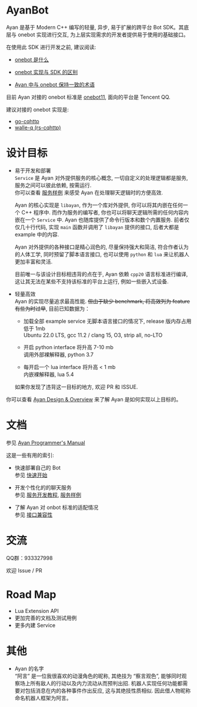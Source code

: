 # AyanBot

Ayan 是基于 Modern C++ 编写的轻量, 异步, 易于扩展的跨平台 Bot SDK。其底层与 onebot 实现进行交互,  为上层实现需求的开发者提供易于使用的基础接口。   

在使用此 SDK 进行开发之前, 建议阅读:  
+ [onebot 是什么](https://onebot.dev/)       

+ [onebot 实现与 SDK 的区别](https://onebot.dev/ecosystem.html)     

+ [Ayan 中与 onebot 保持一致的术语](https://12.onebot.dev/glossary/)   

目前 Ayan 对接的 onebot 标准是 [onebot11](https://github.com/botuniverse/onebot-11), 面向的平台是 Tencent QQ.   

建议对接的 onebot 实现是:   
+ [go-cqhttp](https://github.com/Mrs4s/go-cqhttp)  
+ [walle-q (rs-cqhttp)](https://github.com/onebot-walle/walle-q)

# 设计目标  
+ 易于开发和部署    
    `Service` 是 Ayan 对外提供服务的核心概念, 一切自定义的处理逻辑都是服务, 服务之间可以彼此依赖, 按需运行.    
    你可以查看 [服务样例](example/README.md)  来感受 Ayan 在处理聊天逻辑时的方便高效.    

    Ayan 的核心实现是 `libayan`, 作为一个库对外提供, 你可以将其内嵌在任何一个 C++ 程序中. 而作为服务的编写者, 你也可以将聊天逻辑所需的任何内容内嵌在一个 `Service` 中. Ayan 也随库提供了命令行版本和数个内置服务. 前者仅仅几十行代码, 实现 `main` 函数并调用了 `libayan` 提供的接口, 后者大都是 example 中的内容.

    Ayan 对外提供的各种接口是精心润色的, 尽量保持强大和简洁, 符合作者认为的人体工学,  同时预留了脚本语言接口, 也可以使用 `python` 和 `lua` 来让机器人更加丰富和灵活.  

    目前唯一与该设计目标相违背的点在于, Ayan 依赖 `cpp20` 语言标准进行编译, 这让其无法在某些不支持该标准的平台上运行, 例如一些嵌入式设备.   

+ 轻量高效     
    Ayan 的实现尽量追求最高性能. ~~但由于缺少 benchmark, 将高效列为 feature 有些为时过早~~,  目前已知数据为：  
    + 加载全部 example service 无脚本语言接口的情况下,  release 版内存占用低于 1mb    
    Ubuntu 22.0 LTS,   gcc 11.2 / clang 15, O3, strip all, no-LTO

    + 开启 python interface 将升高 7-10 mb  
    调用外部裸解释器, python 3.7 

    + 每开启一个 lua interface 将升高 < 1 mb        
    内嵌裸解释器,  lua 5.4 
    
    如果你发现了违背这一目标的地方, 欢迎 PR 和 ISSUE.      

你可以查看 [Ayan Design & Overview](todo) 来了解 Ayan 是如何实现以上目标的。  

# 文档  
参见 [Ayan Programmer's Manual]()  

这是一些有用的索引:   

+ 快速部署自己的 Bot    
参见 [快速开始](doc/README.md)    

+ 开发个性化的的聊天服务  
参见 [服务开发教程](doc/1-Hello.md), [服务样例](example/README.md)  

+ 了解 Ayan 对 onbot 标准的适配情况   
参见 [接口兼容性](doc/UserManual.md)  

# 交流   
QQ群：933327998      

欢迎 Issue / PR 

# Road Map
+ Lua Extension API
+ 更加完善的文档及测试用例
+ 更多内建 Service

# 其他

+ Ayan 的名字   
“阿言” 是一位我很喜欢的动漫角色的昵称,  其绝技为 “察言观色”,  能够同时观察场上所有敌人的行动以及内力流动从而预判出招. 机器人实现任何功能都需要对包括消息在内的各种事件作出反应, 这与其绝技性质相似.  因此借人物昵称命名机器人框架为阿言。   

